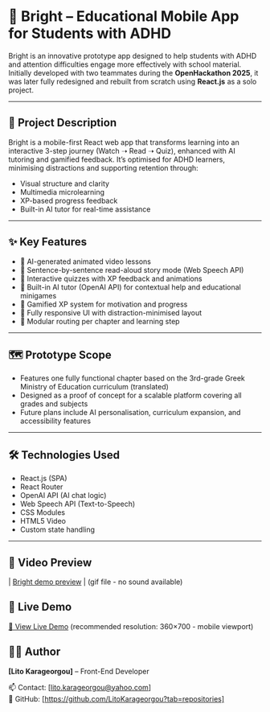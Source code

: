 # 🌟 Bright – Educational Mobile App for Students with ADHD

Bright is an innovative prototype app designed to help students with ADHD and attention difficulties engage more effectively with school material. Initially developed with two teammates during the **OpenHackathon 2025**, it was later fully redesigned and rebuilt from scratch using **React.js** as a solo project.

---

## 🎯 Project Description

Bright is a mobile-first React web app that transforms learning into an interactive 3-step journey (Watch ➝ Read ➝ Quiz), enhanced with AI tutoring and gamified feedback. It’s optimised for ADHD learners, minimising distractions and supporting retention through:

- Visual structure and clarity
- Multimedia microlearning
- XP-based progress feedback
- Built-in AI tutor for real-time assistance

---

## ✨ Key Features

- 🎥 AI-generated animated video lessons
- 🧠 Sentence-by-sentence read-aloud story mode (Web Speech API)
- 🧩 Interactive quizzes with XP feedback and animations
- 🤖 Built-in AI tutor (OpenAI API) for contextual help and educational minigames
- 🎯 Gamified XP system for motivation and progress
- 📱 Fully responsive UI with distraction-minimised layout
- 🔁 Modular routing per chapter and learning step

---

## 🗺️ Prototype Scope

- Features one fully functional chapter based on the 3rd-grade Greek Ministry of Education curriculum (translated)
- Designed as a proof of concept for a scalable platform covering all grades and subjects
- Future plans include AI personalisation, curriculum expansion, and accessibility features

---

## 🛠️ Technologies Used

- React.js (SPA)
- React Router
- OpenAI API (AI chat logic)
- Web Speech API (Text-to-Speech)
- CSS Modules
- HTML5 Video
- Custom state handling

---

## 🎥 Video Preview

| [Bright demo preview](public/bright-demo.gif) | (gif file - no sound available)

## 🚀 Live Demo

[🔗 View Live Demo](https://bright-education.netlify.app/) (recommended resolution: 360×700 - mobile viewport)

## 👩‍💻 Author

**[Lito Karageorgou]** – Front-End Developer 

📫 Contact: [lito.karageorgou@yahoo.com]  
🔗 GitHub: [https://github.com/LitoKarageorgou?tab=repositories]



